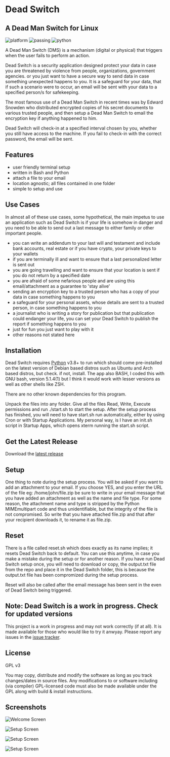 # Dead Switch
## A Dead Man Switch for Linux

![platform](https://img.shields.io/badge/platform-linux--64-lightgrey) ![passing](https://img.shields.io/badge/cli-passing-brightgreen) ![python](https://img.shields.io/badge/php-%3E%3D3.8-blue)

A Dead Man Switch (DMS) is a mechanism (digital or physical) that triggers when the user fails to perform an action.

Dead Switch is a security application designed protect your data in case you are threatened by violence from people, organizations, government agencies. or you just want to have a secure way to send data in case something unexpected happens to you. It is a safeguard for your data, that if such a scenario were to occur, an email will be sent with your data to a specified person/s for safekeeping. 

The most famous use of a Dead Man Switch in recent times was by Edward Snowden who distributed encrypted copies of his secret documents to various trusted people, and then setup a Dead Man Switch to email the encryption key if anything happened to him.

Dead Switch will check-in at a specified interval chosen by you, whether you still have access to the machine. If you fail to check-in with the correct password, the email will be sent.

## Features

- user friendly terminal setup
- written in Bash and Python
- attach a file to your email
- location agnostic; all files contained in one folder
- simple to setup and use

## Use Cases

In almost all of these use cases, some hypothetical, the main impetus to use an application such as Dead Switch is if your life is somehow in danger and you need to be able to send out a last message to either family or other important people. 

- you can write an addendum to your last will and testament and include bank accounts, real estate or if you have crypto, your private keys to your wallets
- if you are terminally ill and want to ensure that a last personalized letter is sent out
- you are going travelling and want to ensure that your location is sent if you do not return by a specified date
- you are afraid of some nefarious people and are using this email/attachment as a guarantee to 'stay alive'
- sending an encryption key to a trusted person who has a copy of your data in case something happens to you
- a safeguard for your personal assets, whose details are sent to a trusted person, in case something happens to you
- a journalist who is writing a story for publication but that publication could endanger your life, you can set your Dead Switch to publish the report if something happens to you
- just for fun you just want to play with it
- other reasons not stated here

## Installation

Dead Switch requires [Python](https://www.python.org/) v3.8+ to run which should come pre-installed on the latest version of Debian based distros such as Ubuntu and Arch based distros, but check. if not, install. The app also BASH, I coded this with GNU bash, version 5.1.4(1) but I think it would work with lesser versions as well as other shells like ZSH. 

There are no other known dependencies for this program. 

Unpack the files into any folder. Give all the files Read, Write, Execute permissions and run ./start.sh to start the setup. After the setup process has finished, you will need to have start.sh run automatically, either by using Cron or with Startup Applications. My personal way, is I have an init.sh script in Startup Apps, which opens xterm running the start.sh script. 

## Get the Latest Release

Download the [latest release](https://github.com/dimensionc132/deadswitch/releases)

## Setup

One thing to note during the setup process. You will be asked if you want to add an attachment to your email. If you choose YES, and you enter the URL of the file eg: /home/john/file.zip be sure to write in your email message that you have added an attachment as well as the name and file type. For some reason, the attachment name and type is stripped by the Python MIMEmultipart code and thus unidentifiable, but the integrity of the file is not compromised. So write that you have attached file.zip and that after your recipient downloads it, to rename it as file.zip.

## Reset

There is a file called reset.sh which does exactly as its name implies; it resets Dead Switch back to default. You can use this anytime, in case you make a mistake during the setup or for another reason. If you have run Dead Switch setup once, you will need to download or copy, the output.txt file from the repo and place it in the Dead Switch folder, this is because the output.txt file has been compromized during the setup process. 

Reset will also be called after the email message has been sent in the even of Dead Switch being triggered.

## Note: Dead Switch is a work in progress. Check for updated versions

This project is a work in progress and may not work correctly (if at all). It is made available for those who would like to try it anwyay. Please report any issues in the [issue
tracker](https://github.com/dimensionc132/deadswitch/issues).

## License

GPL v3

You may copy, distribute and modify the software as long as you track changes/dates in source files. Any modifications to or software including (via compiler) GPL-licensed code must also be made available under the GPL along with build & install instructions.

## Screenshots

![Welcome Screen](https://raw.githubusercontent.com/dimensionc132/images/main/1.jpg)

![Setup Screen](https://raw.githubusercontent.com/dimensionc132/images/main/2.jpg)

![Setup Screen](https://raw.githubusercontent.com/dimensionc132/images/main/3.jpg)

![Setup Screen](https://raw.githubusercontent.com/dimensionc132/images/main/4.jpg)

